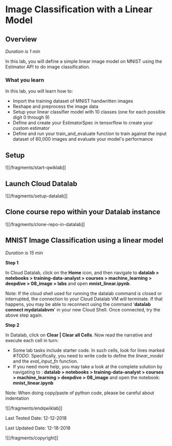 # Image Classification with a Linear Model


## Overview

*Duration is 1 min*


In this lab, you will define a simple linear image model on MNIST using the Estimator API to do image classification.

### __What you learn__

In this lab, you will learn how to:

* Import the training dataset of MNIST handwritten images
* Reshape and preprocess the image data
* Setup your linear classifier model with 10 classes (one for each possible digit 0 through 9)
* Define and create your EstimatorSpec in tensorflow to create your custom estimator
* Define and run your train\_and\_evaluate function to train against the input dataset of 60,000 images and evaluate your model's performance


## Setup


![[/fragments/start-qwiklab]]


## Launch Cloud Datalab


![[/fragments/setup-datalab]]


## Clone course repo within your Datalab instance


![[/fragments/clone-repo-in-datalab]]


## MNIST Image Classification using a linear model

*Duration is 15 min*


__Step 1__

In Cloud Datalab, click on the __Home__ icon, and then navigate to __datalab \> notebooks \> training-data-analyst \> courses \> machine\_learning \> deepdive \> 08\_image \> labs__ and open __mnist\_linear.ipynb__.

<aside class="warning"><p>Note: If the cloud shell used for running the datalab command is closed or interrupted, the connection to your Cloud Datalab VM will terminate. If that happens, you may be able to reconnect using the command ‘<strong>datalab connect mydatalabvm</strong>&#39; in your new Cloud Shell. Once connected, try the above step again.</p>
</aside>

__Step 2__

In Datalab, click on __Clear | Clear all Cells__. Now read the narrative and execute each cell in turn:

* Some lab tasks include starter code. In such cells, look for lines marked *\#TODO*. Specifically, you need to write code to define the *linear\_model* and  the *eval\_input\_fn* function.
* If you need more help, you may take a look at the complete solution by navigating to : __datalab \> notebooks \> training-data-analyst \> courses \> machine\_learning \> deepdive \> 08\_image__ and open the notebook: __mnist\_linear.ipynb__

<aside class="warning"><p>Note: When doing copy/paste of python code, please be careful about indentation</p>
</aside>

![[/fragments/endqwiklab]]

Last Tested Date: 12-12-2018

Last Updated Date: 12-18-2018

![[/fragments/copyright]]
